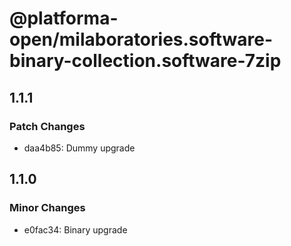 # @platforma-open/milaboratories.software-binary-collection.software-7zip

## 1.1.1

### Patch Changes

- daa4b85: Dummy upgrade

## 1.1.0

### Minor Changes

- e0fac34: Binary upgrade
